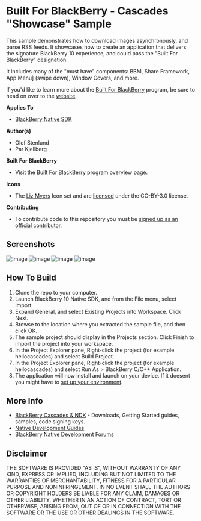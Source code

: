 # Built For BlackBerry - Cascades "Showcase" Sample

This sample demonstrates how to download images asynchronously, and parse RSS feeds. It showcases how to create an application that delivers the signature BlackBerry 10 experience, and could pass the "Built For BlackBerry" designation.

It includes many of the "must have" components: BBM, Share Framework, App Menu] (swipe down), Window Covers, and more.

If you'd like to learn more about the [Built For BlackBerry](https://developer.blackberry.com/builtforblackberry) program, be sure to head on over to the [website](https://developer.blackberry.com/builtforblackberry).

**Applies To**

* [BlackBerry Native SDK](https://developer.blackberry.com/native/downloads/)

**Author(s)** 

* Olof Stenlund 
* Par Kjellberg

**Built For BlackBerry**

* Visit the [Built For BlackBerry](https://developer.blackberry.com/builtforblackberry/documentation/overview.html) program overview page.

**Icons**

* The [Liz Myers](http://www.myersdesign.com) Icon set and are [licensed](http://creativecommons.org/licenses/by/3.0/) under the CC-BY-3.0 license.

**Contributing**

* To contribute code to this repository you must be [signed up as an official contributor](http://blackberry.github.com/howToContribute.html).


## Screenshots ##

![image](https://github.com/blackberry/Cascades-Samples/Built-For-BlackBerry-Showcase/_screenshots/1.png)
![image](https://github.com/blackberry/Cascades-Samples/Built-For-BlackBerry-Showcase/_screenshots/2.png)
![image](https://github.com/blackberry/Cascades-Samples/Built-For-BlackBerry-Showcase/_screenshots/3.png)
![image](https://github.com/blackberry/Cascades-Samples/Built-For-BlackBerry-Showcase/_screenshots/4.png)


## How To Build

1. Clone the repo to your computer.
2. Launch BlackBerry 10 Native SDK, and from the File menu, select Import.
3. Expand General, and select Existing Projects into Workspace. Click Next.
4. Browse to the location where you extracted the sample file, and then click OK.
5. The sample project should display in the Projects section. 
   Click Finish to import the project into your workspace.
6. In the Project Explorer pane, Right-click the project (for example hellocascades) 
   and select Build Project.
7. In the Project Explorer pane, Right-click the project (for example hellocascades) 
   and select Run As > BlackBerry C/C++ Application.
8. The application will now install and launch on your device. If it doesent you might
   have to [set up your environment](http://developer.blackberry.com/cascades/documentation/getting_started/setting_up.html).


## More Info

* [BlackBerry Cascades & NDK](https://developer.blackberry.com/native) - Downloads, Getting Started guides, samples, code signing keys.
* [Native Development Guides](https://developer.blackberry.com/native/documentation/cascades/)
* [BlackBerry Native Development Forums](https://developer.blackberry.com/native/documentation/cascades/)


## Disclaimer

THE SOFTWARE IS PROVIDED "AS IS", WITHOUT WARRANTY OF ANY KIND, EXPRESS OR IMPLIED, INCLUDING BUT NOT LIMITED TO THE WARRANTIES OF MERCHANTABILITY, FITNESS FOR A PARTICULAR PURPOSE AND NONINFRINGEMENT. IN NO EVENT SHALL THE AUTHORS OR COPYRIGHT HOLDERS BE LIABLE FOR ANY CLAIM, DAMAGES OR OTHER LIABILITY, WHETHER IN AN ACTION OF CONTRACT, TORT OR OTHERWISE, ARISING FROM, OUT OF OR IN CONNECTION WITH THE SOFTWARE OR THE USE OR OTHER DEALINGS IN THE SOFTWARE.




